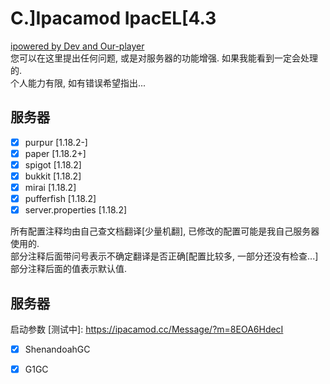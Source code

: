 # C.]Ipacamod IpacEL[4.3
[ipowered by Dev and Our-player](https://ipacamod.cc/)  
您可以在这里提出任何问题, 或是对服务器的功能增强. 如果我能看到一定会处理的.  
个人能力有限, 如有错误希望指出...

## 服务器
- [x] purpur [1.18.2-]
- [x] paper [1.18.2+]
- [x] spigot [1.18.2]
- [x] bukkit [1.18.2]
- [x] mirai [1.18.2]
- [x] pufferfish [1.18.2]
- [x] server.properties [1.18.2]

所有配置注释均由自己查文档翻译[少量机翻], 已修改的配置可能是我自己服务器使用的.  
部分注释后面带问号表示不确定翻译是否正确[配置比较多, 一部分还没有检查...]部分注释后面的值表示默认值.  

## 服务器

启动参数 [测试中]: https://ipacamod.cc/Message/?m=8EOA6HdecI
- [x] ShenandoahGC
- [x] G1GC 

